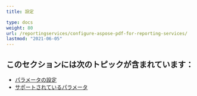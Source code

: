 ```yaml
---
title: 設定

type: docs
weight: 80
url: /reportingservices/configure-aspose-pdf-for-reporting-services/
lastmod: "2021-06-05"
---
```


## このセクションには次のトピックが含まれています：

- [パラメータの設定](/pdf/reportingservices/setting-parameters/)
- [サポートされているパラメータ](/pdf/reportingservices/supported-parameters/)